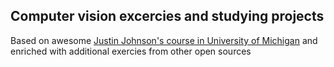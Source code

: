 ## Computer vision excercies and studying projects


Based on awesome [Justin Johnson's course in University of Michigan](https://web.eecs.umich.edu/~justincj/teaching/eecs498/FA2020/) and enriched with additional exercies from other open sources 